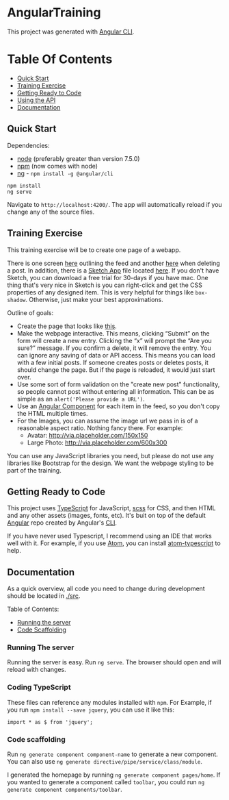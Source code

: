 # AngularTraining

This project was generated with [Angular CLI](https://github.com/angular/angular-cli).

# Table Of Contents

 - [Quick Start](#quick-start)
 - [Training Exercise](#training-exercise)
 - [Getting Ready to Code](#getting-ready-to-code)
 - [Using the API](#using-the-api)
 - [Documentation](#documentation)


## Quick Start

Dependencies:

* [node](http://nodejs.org/) (preferably greater than version 7.5.0)
* [npm](https://www.npmjs.org/) (now comes with node)
* [ng](https://cli.angular.io/) - `npm install -g @angular/cli`

```
npm install
ng serve
```

Navigate to `http://localhost:4200/`. The app will automatically reload if you change any of the source files.

## Training Exercise

This training exercise will be to create one page of a webapp.

There is one screen [here](docs/page1.png) outlining the feed and another [here](docs/delete.png) when deleting a post. In addition, there is a [Sketch App](https://www.sketchapp.com/) file located [here](docs/training.sketch). If you don't have Sketch, you can download a free trial for 30-days if you have mac. One thing that's very nice in Sketch is you can right-click and get the CSS properties of any designed item. This is very helpful for things like `box-shadow`. Otherwise, just make your best approximations.

Outline of goals:

  - Create the page that looks like [this](docs/page1.png).
  - Make the webpage interactive. This means, clicking “Submit” on the form will create a new entry. Clicking the “x” will prompt the “Are you sure?” message. If you confirm a delete, it will remove the entry. You can ignore any saving of data or API access. This means you can load with a few initial posts. If someone creates posts or deletes posts, it should change the page. But if the page is reloaded, it would just start over.
  - Use some sort of form validation on the "create new post" functionality, so people cannot post without entering all information. This can be as simple as an `alert('Please provide a URL')`.
  - Use an [Angular Component](https://angular.io/docs/ts/latest/tutorial/toh-pt3.html) for each item in the feed, so you don't copy the HTML multiple times.
  - For the Images, you can assume the image url we pass in is of a reasonable aspect ratio. Nothing fancy there. For example:
     - Avatar: http://via.placeholder.com/150x150
     - Large Photo: http://via.placeholder.com/600x300

  You can use any JavaScript libraries you need, but please do not use any libraries like Bootstrap for the design. We want the webpage styling to be part of the training.

## Getting Ready to Code

This project uses [TypeScript](http://www.typescriptlang.org/) for JavaScript, [scss](http://sass-lang.com/guide) for CSS, and then HTML and any other assets (images, fonts, etc). It's buit on top of the default [Angular](https://angular.io/docs/ts/latest/) repo created by Angular's [CLI](https://cli.angular.io/).

If you have never used Typescript, I recommend using an IDE that works well with it. For example, if you use [Atom](http://atom.io), you can install [atom-typescript](https://atom.io/packages/atom-typescript) to help.


## Documentation

As a quick overview, all code you need to change during development should be located in [./src](src).

Table of Contents:

  - [Running the server](#running-the-server)
  - [Code Scaffolding](#code-scaffolding)

### Running The server

Running the server is easy. Run `ng serve`. The browser should open and will reload with changes.

### Coding TypeScript

These files can reference any modules installed with `npm`. For Example, if you run `npm install --save jquery`, you can use it like this:

```
import * as $ from 'jquery';
```

### Code scaffolding

Run `ng generate component component-name` to generate a new component. You can also use `ng generate directive/pipe/service/class/module`.

I generated the homepage by running `ng generate component pages/home`. If you wanted to generate a component called `toolbar`, you could run `ng generate component components/toolbar`.
